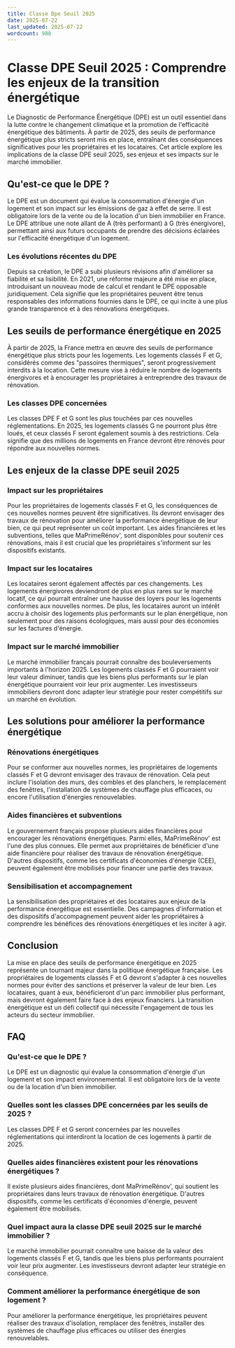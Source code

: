 ```yaml
---
title: Classe Dpe Seuil 2025
date: 2025-07-22
last_updated: 2025-07-22
wordcount: 988
---
```


# Classe DPE Seuil 2025 : Comprendre les enjeux de la transition énergétique

Le Diagnostic de Performance Énergétique (DPE) est un outil essentiel dans la lutte contre le changement climatique et la promotion de l'efficacité énergétique des bâtiments. À partir de 2025, des seuils de performance énergétique plus stricts seront mis en place, entraînant des conséquences significatives pour les propriétaires et les locataires. Cet article explore les implications de la classe DPE seuil 2025, ses enjeux et ses impacts sur le marché immobilier.

## Qu'est-ce que le DPE ?

Le DPE est un document qui évalue la consommation d'énergie d'un logement et son impact sur les émissions de gaz à effet de serre. Il est obligatoire lors de la vente ou de la location d'un bien immobilier en France. Le DPE attribue une note allant de A (très performant) à G (très énergivore), permettant ainsi aux futurs occupants de prendre des décisions éclairées sur l'efficacité énergétique d'un logement.

### Les évolutions récentes du DPE

Depuis sa création, le DPE a subi plusieurs révisions afin d'améliorer sa fiabilité et sa lisibilité. En 2021, une réforme majeure a été mise en place, introduisant un nouveau mode de calcul et rendant le DPE opposable juridiquement. Cela signifie que les propriétaires peuvent être tenus responsables des informations fournies dans le DPE, ce qui incite à une plus grande transparence et à des rénovations énergétiques.

## Les seuils de performance énergétique en 2025

À partir de 2025, la France mettra en œuvre des seuils de performance énergétique plus stricts pour les logements. Les logements classés F et G, considérés comme des "passoires thermiques", seront progressivement interdits à la location. Cette mesure vise à réduire le nombre de logements énergivores et à encourager les propriétaires à entreprendre des travaux de rénovation.

### Les classes DPE concernées

Les classes DPE F et G sont les plus touchées par ces nouvelles réglementations. En 2025, les logements classés G ne pourront plus être loués, et ceux classés F seront également soumis à des restrictions. Cela signifie que des millions de logements en France devront être rénovés pour répondre aux nouvelles normes.

## Les enjeux de la classe DPE seuil 2025

### Impact sur les propriétaires

Pour les propriétaires de logements classés F et G, les conséquences de ces nouvelles normes peuvent être significatives. Ils devront envisager des travaux de rénovation pour améliorer la performance énergétique de leur bien, ce qui peut représenter un coût important. Les aides financières et les subventions, telles que MaPrimeRénov', sont disponibles pour soutenir ces rénovations, mais il est crucial que les propriétaires s'informent sur les dispositifs existants.

### Impact sur les locataires

Les locataires seront également affectés par ces changements. Les logements énergivores deviendront de plus en plus rares sur le marché locatif, ce qui pourrait entraîner une hausse des loyers pour les logements conformes aux nouvelles normes. De plus, les locataires auront un intérêt accru à choisir des logements plus performants sur le plan énergétique, non seulement pour des raisons écologiques, mais aussi pour des économies sur les factures d'énergie.

### Impact sur le marché immobilier

Le marché immobilier français pourrait connaître des bouleversements importants à l'horizon 2025. Les logements classés F et G pourraient voir leur valeur diminuer, tandis que les biens plus performants sur le plan énergétique pourraient voir leur prix augmenter. Les investisseurs immobiliers devront donc adapter leur stratégie pour rester compétitifs sur un marché en évolution.

## Les solutions pour améliorer la performance énergétique

### Rénovations énergétiques

Pour se conformer aux nouvelles normes, les propriétaires de logements classés F et G devront envisager des travaux de rénovation. Cela peut inclure l'isolation des murs, des combles et des planchers, le remplacement des fenêtres, l'installation de systèmes de chauffage plus efficaces, ou encore l'utilisation d'énergies renouvelables.

### Aides financières et subventions

Le gouvernement français propose plusieurs aides financières pour encourager les rénovations énergétiques. Parmi elles, MaPrimeRénov' est l'une des plus connues. Elle permet aux propriétaires de bénéficier d'une aide financière pour réaliser des travaux de rénovation énergétique. D'autres dispositifs, comme les certificats d'économies d'énergie (CEE), peuvent également être mobilisés pour financer une partie des travaux.

### Sensibilisation et accompagnement

La sensibilisation des propriétaires et des locataires aux enjeux de la performance énergétique est essentielle. Des campagnes d'information et des dispositifs d'accompagnement peuvent aider les propriétaires à comprendre les bénéfices des rénovations énergétiques et les inciter à agir.

## Conclusion

La mise en place des seuils de performance énergétique en 2025 représente un tournant majeur dans la politique énergétique française. Les propriétaires de logements classés F et G devront s'adapter à ces nouvelles normes pour éviter des sanctions et préserver la valeur de leur bien. Les locataires, quant à eux, bénéficieront d'un parc immobilier plus performant, mais devront également faire face à des enjeux financiers. La transition énergétique est un défi collectif qui nécessite l'engagement de tous les acteurs du secteur immobilier.

## FAQ

### Qu'est-ce que le DPE ?

Le DPE est un diagnostic qui évalue la consommation d'énergie d'un logement et son impact environnemental. Il est obligatoire lors de la vente ou de la location d'un bien immobilier.

### Quelles sont les classes DPE concernées par les seuils de 2025 ?

Les classes DPE F et G seront concernées par les nouvelles réglementations qui interdiront la location de ces logements à partir de 2025.

### Quelles aides financières existent pour les rénovations énergétiques ?

Il existe plusieurs aides financières, dont MaPrimeRénov', qui soutient les propriétaires dans leurs travaux de rénovation énergétique. D'autres dispositifs, comme les certificats d'économies d'énergie, peuvent également être mobilisés.

### Quel impact aura la classe DPE seuil 2025 sur le marché immobilier ?

Le marché immobilier pourrait connaître une baisse de la valeur des logements classés F et G, tandis que les biens plus performants pourraient voir leur prix augmenter. Les investisseurs devront adapter leur stratégie en conséquence.

### Comment améliorer la performance énergétique de son logement ?

Pour améliorer la performance énergétique, les propriétaires peuvent réaliser des travaux d'isolation, remplacer des fenêtres, installer des systèmes de chauffage plus efficaces ou utiliser des énergies renouvelables.